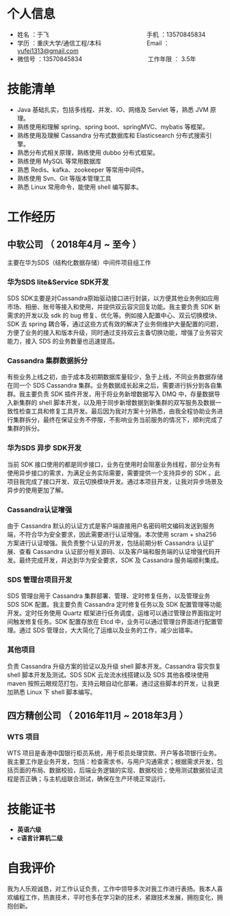 
# **个人信息**
- 姓名 ：于飞 &nbsp;&nbsp;&nbsp;&nbsp;&nbsp;&nbsp;&nbsp;&nbsp;&nbsp;&nbsp;&nbsp;&nbsp;&nbsp;&nbsp;&nbsp;&nbsp;&nbsp;&nbsp;&nbsp;&nbsp;&nbsp;&nbsp;&nbsp;&nbsp;&nbsp;&nbsp;&nbsp;&nbsp;&nbsp;&nbsp;&nbsp;&nbsp;&nbsp;&nbsp;&nbsp;&nbsp;&nbsp;&nbsp;&nbsp;&nbsp;&nbsp;&nbsp;&nbsp;&nbsp;&nbsp;&nbsp;&nbsp;&nbsp;&nbsp;&nbsp;&nbsp;&nbsp;&nbsp;&nbsp; &nbsp;&nbsp;手机 ：13570845834    
- 学历 ：重庆大学/通信工程/本科  &nbsp;&nbsp;&nbsp;&nbsp;&nbsp;&nbsp;&nbsp;&nbsp;&nbsp;&nbsp;&nbsp;&nbsp;&nbsp;&nbsp;&nbsp;&nbsp;&nbsp;&nbsp;&nbsp;&nbsp;&nbsp;&nbsp;&nbsp;&nbsp;&nbsp;&nbsp;Email ：yufei1313@gmail.com 
- 微信号 ：13570845834 &nbsp;&nbsp;&nbsp;&nbsp;&nbsp;&nbsp;&nbsp;&nbsp;&nbsp;&nbsp;&nbsp;&nbsp;&nbsp;&nbsp;&nbsp;&nbsp;&nbsp;&nbsp;&nbsp;&nbsp;&nbsp;&nbsp;&nbsp;&nbsp;&nbsp;&nbsp;&nbsp;&nbsp;&nbsp;&nbsp;&nbsp;&nbsp;&nbsp;&nbsp;&nbsp;&nbsp;&nbsp;&nbsp;工作年限 ： 3.5年

# **技能清单**

- Java 基础扎实，包括多线程、并发、IO、网络及 Servlet 等，熟悉 JVM 原理。
- 熟练使用和理解 spring、spring boot、springMVC、mybatis 等框架。
- 熟练使用及理解 Cassandra 分布式数据库和 Elasticsearch 分布式搜索引擎。
- 熟悉分布式相关原理，熟练使用 dubbo 分布式框架。
- 熟练使用 MySQL 等常用数据库
- 熟悉 Redis、kafka、zookeeper 等常用中间件。
- 熟练使用 Svn、Git 等版本管理工具
- 熟悉 Linux 常用命令，能使用 shell 编写脚本。

# **工作经历**

## 中软公司 （ 2018年4月 ~ 至今 ）
主要在华为SDS（结构化数据存储）中间件项目组工作
### **华为SDS lite&Service SDK开发**
SDS SDK主要是对Cassandra原始驱动接口进行封装，以方便其他业务例如应用市场、相册、账号等接入和使用，并提供双云容灾回复功能。我主要负责 SDK 新需求的开发以及 sdk 的 bug 修复、优化等。例如接入配置中心、双云切换模块、SDK 去 spring 耦合等，通过这些方式有效的解决了业务侧维护大量配置的问题，方便了业务的接入和版本升级，同时通过支持双云主备切换功能，增强了业务容灾能力，接入 SDS 的业务数量也迅速提高。

### **Cassandra 集群数据拆分**
有些业务上线之初，由于成本及初期数据库量较少，急于上线，不同业务数据存储在同一个 SDS Cassandra 集群。业务数据成长起来之后，需要进行拆分到各自集群。我主要负责 SDK 插件开发，用于将业务新增数据写入 DMQ 中，存量数据导入新集群的 shell 脚本开发，以及用于同步新增数据到新集群的双写服务及数据一致性检查工具和修复工具开发。最后因为我对方案十分熟悉，由我全程协助业务进行集群拆分，最终在保证业务不停服，不影响业务当前服务的情况下，顺利完成了集群的拆分。

### **华为SDS 异步 SDK开发**
当前 SDK 接口使用的都是同步接口，业务在使用时会阻塞业务线程，部分业务有使用异步接口的需求，为满足业务实际需要，需要提供一个支持异步的 SDK 。此项目我完成了接口开发、双云切换模块开发。通过本项目开发，让我对异步场景及异步的使用更加了解。

### **Cassandra认证增强**
由于 Cassandra 默认的认证方式是客户端直接用户名密码明文编码发送到服务端，不符合华为安全要求，因此需要进行认证增强。本次使用 scram + sha256 方案进行认证增强。我负责整个认证的开发，包括前期分析 Cassandra 认证扩展、查看 Cassandra 认证部分相关源码、以及客户端和服务端的认证增强代码开发。最终完成开发，并达到华为安全要求，SDK 及 Cassandra 服务端顺利集成。

### **SDS 管理台项目开发**
SDS 管理台用于 Cassandra 集群部署、管理、定时修复任务，以及管理业务 SDS SDK 配置。我主要负责 Cassandra 定时修复任务以及 SDK 配置管理等功能开发。定时任务使用 Quartz 框架进行任务调度，运维可以通过管理台界面指定时间触发修复任务。SDK 配置存放在 Etcd 中，业务可以通过管理台界面进行配置管理。通过 SDS 管理台，大大简化了运维以及业务的工作，减少出错率。

### **其他项目**
负责 Cassandra 升级方案的验证以及升级 shell 脚本开发。Cassandra 容灾恢复 shell 脚本开发及测试。SDS SDK 云龙流水线搭建以及 SDS 其他各模块使用 maven 按照云眼规范打包，支持云眼自动化部署。通过这些脚本的开发，让我更加熟悉 Linux 下 shell 脚本编写。


## 四方精创公司 （ 2016年11月 ~ 2018年3月 ）

###      **WTS 项目**
WTS 项目是香港中国银行柜员系统，用于柜员处理贷款、开户等各项银行业务。我主要工作是业务开发，包括：检查需求书，与用户沟通需求；根据需求开发，包括页面的布局、数据校验，后端业务逻辑的实现、数据校验；使用测试数据验证流程是否正确；与主机组联合测试，确保在生产环境正常运行。

# **技能证书**

* **英语六级** 
* **c语言计算机二级**

# **自我评价**
我为人乐观诚恳，对工作认证负责，工作中领导多次对我工作进行表扬。我本人喜欢编程工作，热衷技术，平时也多在学习新的技术，紧跟技术发展，拥抱变化，拥抱创新。    
    
      